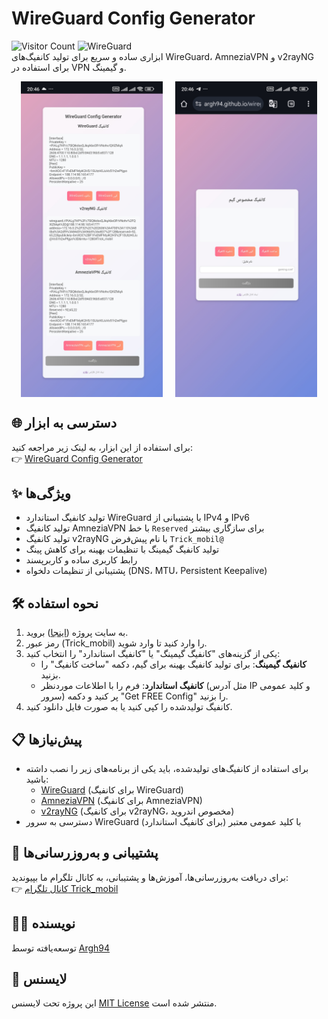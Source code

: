 # WireGuard Config Generator



![Visitor Count](https://komarev.com/ghpvc/?username=Argh94&repo=wireguard-config-generator&label=ProfileViews)
![WireGuard](https://img.shields.io/badge/WireGuard-Config%20Generator-blueviolet)  
ابزاری ساده و سریع برای تولید کانفیگ‌های WireGuard، AmneziaVPN و v2rayNG برای استفاده در VPN و گیمینگ.

<div style="display: flex; justify-content: center; gap: 20px;"> <img src="https://raw.githubusercontent.com/Argh94/wireguard-config-generator/main/image/project-preview.jpg" alt="نمایی از پروژه ۱" width="45%"> <img src="https://raw.githubusercontent.com/Argh94/wireguard-config-generator/main/image/project-preview2.jpg" alt="نمایی از پروژه ۲" width="45%"> </div>

## 🌐 دسترسی به ابزار
برای استفاده از این ابزار، به لینک زیر مراجعه کنید:  
👉 [WireGuard Config Generator](https://argh94.github.io/wireguard-config-generator/)

## ✨ ویژگی‌ها
- تولید کانفیگ استاندارد WireGuard با پشتیبانی از IPv4 و IPv6
- تولید کانفیگ AmneziaVPN با خط `Reserved` برای سازگاری بیشتر
- تولید کانفیگ v2rayNG با نام پیش‌فرض `Trick_mobil@`
- تولید کانفیگ گیمینگ با تنظیمات بهینه برای کاهش پینگ
- رابط کاربری ساده و کاربرپسند
- پشتیبانی از تنظیمات دلخواه (DNS، MTU، Persistent Keepalive)

## 🛠️ نحوه استفاده
1. به سایت پروژه ([اینجا](https://argh94.github.io/wireguard-config-generator/)) بروید.
2. رمز عبور (Trick_mobil) را وارد کنید تا وارد شوید.
3. یکی از گزینه‌های "کانفیگ گیمینگ" یا "کانفیگ استاندارد" را انتخاب کنید:
   - **کانفیگ گیمینگ**: برای تولید کانفیگ بهینه برای گیم، دکمه "ساخت کانفیگ" را بزنید.
   - **کانفیگ استاندارد**: فرم را با اطلاعات موردنظر (مثل آدرس IP و کلید عمومی سرور) پر کنید و دکمه "Get FREE Config" را بزنید.
4. کانفیگ تولیدشده را کپی کنید یا به صورت فایل دانلود کنید.

## 📋 پیش‌نیازها
- برای استفاده از کانفیگ‌های تولیدشده، باید یکی از برنامه‌های زیر را نصب داشته باشید:
  - [WireGuard](https://www.wireguard.com/install/) (برای کانفیگ WireGuard)
  - [AmneziaVPN](https://amnezia.org/) (برای کانفیگ AmneziaVPN)
  - [v2rayNG](https://play.google.com/store/apps/details?id=com.v2ray.ang) (برای کانفیگ v2rayNG، مخصوص اندروید)
- دسترسی به سرور WireGuard با کلید عمومی معتبر (برای کانفیگ استاندارد)

## 📢 پشتیبانی و به‌روزرسانی‌ها
برای دریافت به‌روزرسانی‌ها، آموزش‌ها و پشتیبانی، به کانال تلگرام ما بپیوندید:  
👉 [کانال تلگرام Trick_mobil](https://t.me/Trick_mobil)

## 👨‍💻 نویسنده
توسعه‌یافته توسط [Argh94](https://github.com/Argh94)

## 📜 لایسنس
این پروژه تحت لایسنس [MIT License](LICENSE) منتشر شده است.
